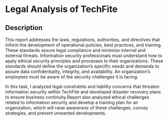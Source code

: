 <h1>Legal Analysis of TechFite</h1>


<h2>Description</h2>
This report addresses the laws, regulations, authorities, and directives that inform the development of operational policies, best practices, and training. These standards assure legal compliance and minimize internal and external threats. Information security professionals must understand how to apply ethical security principles and processes to their organizations. These standards should define the organization’s specific needs and demands to assure data confidentiality, integrity, and availability. An organization’s employees must be aware of the security challenges it is facing.

In this task, I analyzed legal constraints and liability concerns that threaten information security within TechFite and developed disaster recovery plans to ensure business continuity.Report also analyzed ethical challenges related to information security and develop a training plan for an organization, which will raise awareness of these challenges, convey strategies, and prevent unwanted developments.
<br />



<!--
 ```diff
- text in red
+ text in green
! text in orange
# text in gray
@@ text in purple (and bold)@@
```
--!>
